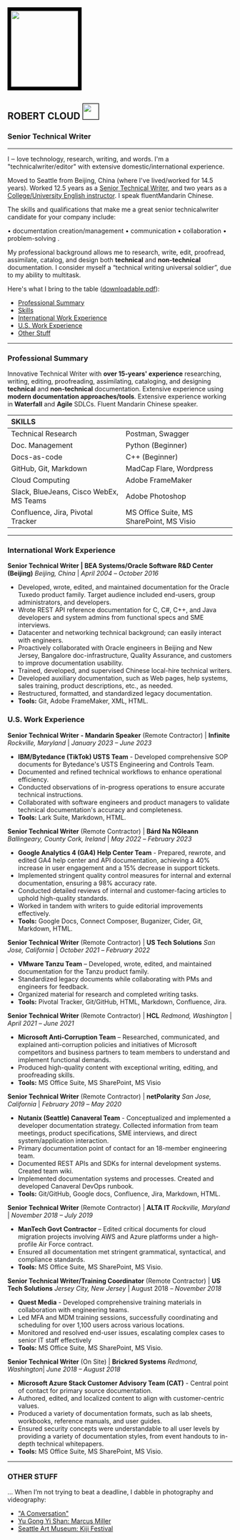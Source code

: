 <img style="max-width:95%;border:8px solid black;" src="https://github.com/keshihua5/resume/blob/master/images/me2.png" width="150" height="170">

## ROBERT CLOUD <img style="max-width:95%;border:1px solid black;" src="https://github.com/keshihua5/resume/blob/master/images/covid-19.png" width="35" height="35">

### Senior Technical Writer

------

 I ‒ love technology, research, writing, and words. I'm a "technicalwriter/editor" with extensive domestic/international experience. 

Moved to Seattle from Beijing, China (where I've lived/worked for 14.5 years). Worked 12.5 years as a [Senior Technical Writer](https://github.com/keshihua5/resume/blob/master/images/rc_lor.pdf), and two years as a [College/University English instructor](https://youtu.be/H2Brkd42aIc). I speak fluentMandarin Chinese. 

 The skills and qualifications that make me a great senior technicalwriter candidate for your company include:

• documentation creation/management
• communication
• collaboration
• problem-solving .

My professional background allows me to research, write, edit, proofread, assimilate, catalog, and design both **technical** and **non-technical** documentation. I consider myself a “technical writing universal soldier”, due to my ability to multitask. 

Here's what I bring to the table ([downloadable.pdf](images/rcloudresume.pdf)):

- [Professional Summary](https://github.com/keshihua5/resume#professional-summary)
- [Skills](https://github.com/keshihua5/resume#skills)    
- [International Work Experience]( https://github.com/keshihua5/resume#international-work-experience)
- [U.S. Work Experience]( https://github.com/keshihua5/resume#u.s.-work-experience)
- [Other Stuff](https://github.com/keshihua5/resume#other-stuff)  

------

### Professional Summary

Innovative Technical Writer with **over 15-years' experience** researching, writing, editing, proofreading, assimilating, cataloging, and designing **technical** and **non-technical** documentation. Extensive experience using **modern documentation approaches/tools**. Extensive experience working in **Waterfall** and **Agile** SDLCs. Fluent Mandarin Chinese speaker. 

| **SKILLS**           |      |
| :--------------------------- | :---------------- |
| Technical Research                      | Postman, Swagger |
| Doc. Management                         | Python (Beginner)                        |
| Docs-as-code                            | C++ (Beginner)            |
| GitHub, Git, Markdown                   | MadCap Flare, Wordpress                  |
| Cloud Computing                         | Adobe FrameMaker            |
| Slack, BlueJeans, Cisco WebEx, MS Teams | Adobe Photoshop                          |
| Confluence, Jira, Pivotal Tracker       | MS Office Suite, MS SharePoint, MS Visio |


------

### International Work Experience

**Senior Technical Writer** **| BEA Systems/Oracle Software R&D Center (Beijing)** *Beijing, China* | *April* *2004* *–* *October 2016*

- Developed, wrote, edited, and maintained documentation for the Oracle Tuxedo product family. Target audience included end-users, group administrators, and developers.   
- Wrote REST API reference documentation for C, C#, C++, and Java developers and system admins from functional specs and SME interviews.     
- Datacenter and networking technical background; can easily interact with engineers.    
- Proactively collaborated with Oracle engineers in Beijing and New Jersey, Bangalore doc-infrastructure, Quality Assurance, and customers to improve documentation usability.     
- Trained, developed, and supervised Chinese local-hire technical writers.     
- Developed auxiliary documentation, such as Web pages, help systems, sales training, product descriptions, etc., as needed. 
- Restructured, formatted, and standardized legacy documentation.    
- **Tools:** Git, Adobe FrameMaker, XML, HTML.    

### U.S. Work Experience

**Senior Technical Writer** **- Mandarin Speaker**  (Remote Contractor) | **Infinite** *Rockville, Maryland* | *January 2023 – June 2023*

- **IBM/Bytedance (TikTok) USTS Team** - Developed comprehensive SOP documents for Bytedance's USTS Engineering and Controls Team.
- Documented and refined technical workflows to enhance operational efficiency.
- Conducted observations of in-progress operations to ensure accurate technical instructions.
- Collaborated with software engineers and product managers to validate technical documentation's accuracy and completeness.
- **Tools:** Lark Suite, Markdown, HTML.

**Senior Technical Writer**  (Remote Contractor) | **Bárd Na NGleann** *Ballingeary, County Cork, Ireland* | *May 2022* *–* *February 2023*

- **Google Analytics 4 (GA4) Help Center Team** - Prepared, rewrote, and edited GA4 help center and API documentation, achieving a 40% increase in user engagement and a 15% decrease in support tickets.
- Implemented stringent quality control measures for internal and external documentation, ensuring a 98% accuracy rate.
- Conducted detailed reviews of internal and customer-facing articles to uphold high-quality standards.
- Worked in tandem with writers to guide editorial improvements effectively.
- **Tools:** Google Docs, Connect Composer, Buganizer, Cider, Git, Markdown, HTML. 

**Senior Technical Writer**  (Remote Contractor) | **US Tech Solutions** *San Jose, California* | *October 2021* *–* *February 2022*

- **VMware Tanzu Team** – Developed, wrote, edited, and maintained documentation for the Tanzu product family. 
- Standardized legacy documents while collaborating with PMs and engineers for feedback.
- Organized material for research and completed writing tasks.
- **Tools:** Pivotal Tracker, Git/GitHub, HTML, Markdown, Confluence, Jira.

**Senior Technical Writer** (Remote Contractor) | **HCL** *Redmond, Washington* | *April 2021* *–* *June 2021*

- **Microsoft Anti-Corruption Team** – Researched, communicated, and explained anti-corruption policies and initiatives of Microsoft competitors and business partners to team members to understand and implement functional demands. 
- Produced high-quality content with exceptional writing, editing, and proofreading skills.
- **Tools:** MS Office Suite, MS SharePoint, MS Visio          

**Senior Technical Writer** (Remote Contractor) | **netPolarity** *San Jose, California* | *February 2019* *–* *May 2020*

- **Nutanix (Seattle) Canaveral Team** - Conceptualized and implemented a developer documentation strategy. Collected information from team meetings, product specifications, SME interviews, and direct system/application interaction.
- Primary documentation point of contact for an 18-member engineering team.
- Documented REST APIs and SDKs for internal development systems. Created team wiki.
- Implemented documentation systems and processes. Created and developed Canaveral DevOps runbook.
- **Tools:** Git/GitHub, Google docs, Confluence, Jira, Markdown, HTML.  

**Senior Technical Writer** (Remote Contractor) | **ALTA IT** *Rockville, Maryland* | *November 2018  – July 2019*

- **ManTech Govt Contractor** – Edited critical documents for cloud migration projects involving AWS and Azure platforms under a high-profile Air Force contract.
- Ensured all documentation met stringent grammatical, syntactical, and compliance standards.
- **Tools:** MS Office Suite, MS SharePoint, MS Visio.

**Senior Technical Writer/Training Coordinator** (Remote Contractor) | **US Tech Solutions**  *Jersey City, New Jersey* | August 2018 *–* *November 2018*


- **Quest Media** - Developed comprehensive training materials in collaboration with engineering teams.
- Led MFA and MDM training sessions, successfully coordinating and scheduling for over 1,100 users across various locations.
- Monitored and resolved end-user issues, escalating complex cases to senior IT staff effectively
- **Tools:** MS Office Suite, MS SharePoint, MS Visio.

**Senior Technical Writer**  (On Site) | **Brickred Systems** *Redmond, Washington*| *June 2018 – August 2018*


- **Microsoft Azure Stack Customer Advisory Team (CAT)** -  Central point of contact for primary source documentation.
- Authored, edited, and localized content to align with customer-centric values.
- Produced a variety of documentation formats, such as lab sheets, workbooks, reference manuals, and user guides.
- Ensured security concepts were understandable to all user levels by providing a variety of documentation styles, from event handouts to in-depth technical whitepapers.
- **Tools:** MS Office Suite, MS SharePoint, MS Visio.

------

### OTHER STUFF

... When I’m not trying to beat a deadline, I dabble in photography and videography:

- ["A Conversation"](https://vimeo.com/216641592/75255e335f)
- [Yu Gong Yi Shan: Marcus Miller](https://youtu.be/RHiEyX-XFSg)  
- [Seattle Art Museum: Kiji Festival](https://photos.google.com/share/AF1QipMcUsvjHf77aqac2PyIQlqXfO3OxdSu2nRquaGH3i5me5L1L53XQHHtWzbKl_NdRw?key=TVdBcEdsTmFoR0ItczVrR2JQM1N5NWItR0N6Tl9B)
